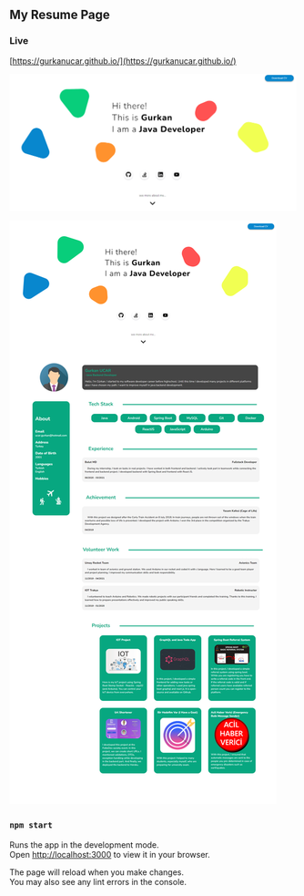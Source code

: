 
## My Resume Page

### Live
[https://gurkanucar.github.io/](https://gurkanucar.github.io/)

![example](./images/ex1.png)

![example](./images/ex2.png)

### `npm start`

Runs the app in the development mode.\
Open [http://localhost:3000](http://localhost:3000) to view it in your browser.

The page will reload when you make changes.\
You may also see any lint errors in the console.
